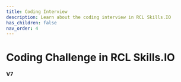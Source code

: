 ```yaml
---
title: Coding Interview
description: Learn about the coding interview in RCL Skills.IO
has_children: false
nav_order: 4
---
```


# Coding Challenge in RCL Skills.IO
**V7**